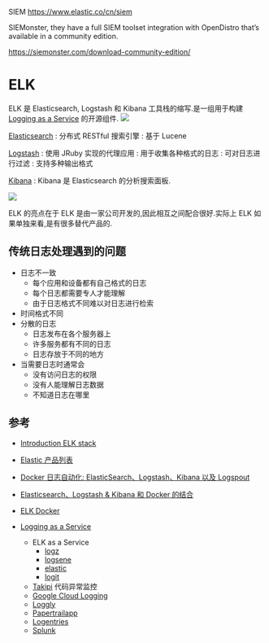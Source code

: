 SIEM
https://www.elastic.co/cn/siem

SIEMonster, they have a full SIEM toolset integration with OpenDistro that’s available in a community edition.

https://siemonster.com/download-community-edition/

# ELK

ELK 是 Elasticsearch, Logstash 和 Kibana 工具栈的缩写.是一组用于构建 [Logging as a Service] 的开源组件.
![](https://upload.wikimedia.org/wikipedia/commons/9/9c/Logging_as_a_Service_Architectural_Model.jpg)

[Elasticsearch](https://github.com/elastic/elasticsearch)
: 分布式 RESTful 搜索引擎
: 基于 Lucene

[Logstash](https://github.com/elastic/logstash)
: 使用 JRuby 实现的代理应用
: 用于收集各种格式的日志
: 可对日志进行过滤
: 支持多种输出格式

[Kibana](https://github.com/elastic/kibana)
: Kibana 是 Elasticsearch 的分析搜索面板.

![](http://plantuml.com/plantuml/svg/IybCBqeio51mLwZcKW22eiIyx9JC8bkV82umFoy_9LKXkZWZiI3LDYc_8jOQB9gQaWuKpKdDipMCvUBCoK-FJixFoI-oLL9sStCsDpPJqYakgSn9jKtBpCb9JT79IKnApR6riKdBpoknyybFBov9BCwmIIhIjmCBAGJuU_g5w0PxHhdQAbaesJsRiktbx3QT5yiNFvitGUVPZjRd4zfqdatVzdBwbgUx-fzsJ7_QCyr67smObB83kg8uDR4eEGFk46TpDpVy3d7DIImkoKo6wCFjcgThPpnjMg7pRCASvriMwJpjQ0Cw2jFsyjGakDN6PY3ByLdjdPcKc9U8nyw97S_xDc3O0WvxO6Zhsa4ShMi7j1Og2Z8-9p_PLgb42I5Wg-JguwqGK9IVd5fShCHL2m00)

ELK 的亮点在于 ELK 是由一家公司开发的,因此相互之间配合很好.实际上 ELK 如果单独来看,是有很多替代产品的.

## 传统日志处理遇到的问题

- 日志不一致
  - 每个应用和设备都有自己格式的日志
  - 每个日志都需要专人才能理解
  - 由于日志格式不同难以对日志进行检索
- 时间格式不同
- 分散的日志
  - 日志发布在各个服务器上
  - 许多服务都有不同的日志
  - 日志存放于不同的地方
- 当需要日志时通常会
  - 没有访问日志的权限
  - 没有人能理解日志数据
  - 不知道日志在哪里

## 参考

- [Introduction ELK stack](https://www.elastic.co/webinars/introduction-elk-stack)
- [Elastic 产品列表](https://www.elastic.co/products)
- [Docker 日志自动化: ElasticSearch、Logstash、Kibana 以及 Logspout](http://dockone.io/article/373)
- [Elasticsearch、Logstash & Kibana 和 Docker 的结合](http://dockone.io/article/58)
- [ELK Docker](http://elk-docker.readthedocs.org/)
- [Logging as a Service]
  - ELK as a Service
    - [logz](http://logz.io/product/)
    - [logsene](https://sematext.com/logsene/)
    - [elastic](https://www.elastic.co/subscriptions)
    - [logit](https://logit.io/)
  - [Takipi](http://takipi.com) 代码异常监控
  - [Google Cloud Logging](https://cloud.google.com/logging/docs/)
  - [Loggly](https://www.loggly.com/)
  - [Papertrailapp](https://papertrailapp.com/)
  - [Logentries](https://logentries.com/)
  - [Splunk](http://www.splunk.com/)

  [logging as a service]: https://en.wikipedia.org/wiki/Logging_as_a_service
